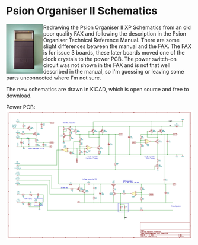 # Psion Organiser II Schematics
<img align="left" src="Psion2_closed_thumb.jpg" width="100">
Redrawing the Psion Organiser II XP Schematics from an old poor quality FAX and following the description in the Psion Organiser Technical Reference Manual. There are some slight differences between the manual and the FAX. The FAX is for issue 3 boards, these later boards moved one of the clock crystals to the power PCB. The power switch-on circuit was not shown in the FAX and is not that well described in the manual, so I'm guessing or leaving some parts unconnected where I'm not sure.

The new schematics are drawn in KiCAD, which is open source and free to download.

Power PCB:
<img align="left" src="Psion Organiser II XP power PCB schematic.PNG" width="1000">
